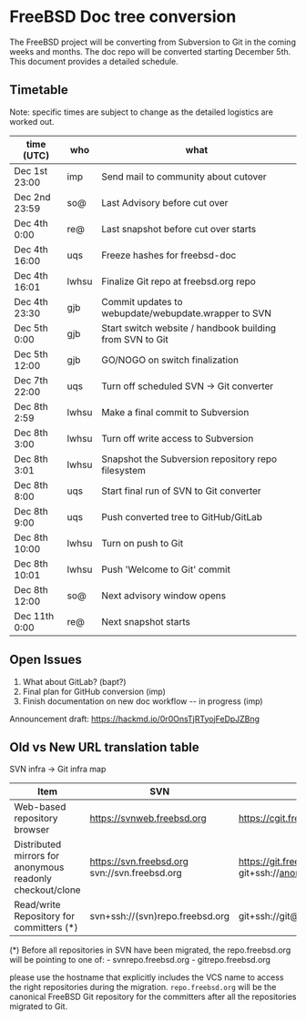 # FreeBSD Doc tree conversion

The FreeBSD project will be converting from Subversion to Git in the
coming weeks and months. The doc repo will be converted starting
December 5th. This document provides a detailed schedule.

## Timetable

Note: specific times are subject to change as the detailed logistics are worked out.

| time (UTC)    | who     | what                                                     |
| ------------- | ------- | -------------------------------------------------------- |
| Dec 1st 23:00 | imp     | Send mail to community about cutover                     |
| Dec 2nd 23:59 | so@     | Last Advisory before cut over                            |
| Dec 4th  0:00 | re@     | Last snapshot before cut over starts                     |
| Dec 4th 16:00 | uqs     | Freeze hashes for freebsd-doc                            |
| Dec 4th 16:01 | lwhsu   | Finalize Git repo at freebsd.org repo                    |
| Dec 4th 23:30 | gjb     | Commit updates to webupdate/webupdate.wrapper to SVN     |
| Dec 5th  0:00 | gjb     | Start switch website / handbook building from SVN to Git |
| Dec 5th 12:00 | gjb     | GO/NOGO on switch finalization                           |
| Dec 7th 22:00 | uqs     | Turn off scheduled SVN -> Git converter                  |
| Dec 8th  2:59 | lwhsu   | Make a final commit to Subversion                        |
| Dec 8th  3:00 | lwhsu   | Turn off write access to Subversion                      |
| Dec 8th  3:01 | lwhsu   | Snapshot the Subversion repository repo filesystem       |
| Dec 8th  8:00 | uqs     | Start final run of SVN to Git converter                  |
| Dec 8th  9:00 | uqs     | Push converted tree to GitHub/GitLab                     |
| Dec 8th 10:00 | lwhsu   | Turn on push to Git                                      |
| Dec 8th 10:01 | lwhsu   | Push 'Welcome to Git' commit                             |
| Dec 8th 12:00 | so@     | Next advisory window opens                               |
| Dec 11th 0:00 | re@     | Next snapshot starts                                     |

## Open Issues

1. What about GitLab? (bapt?)
2. Final plan for GitHub conversion (imp)
3. Finish documentation on new doc workflow -- in progress (imp)

Announcement draft: https://hackmd.io/0r0OnsTjRTyojFeDpJZBng

## Old vs New URL translation table

SVN infra -> Git infra map

| Item                                     | SVN                             | GIT                                 |
| ---------------------------------------- | ------------------------------- | ----------------------------------- |
| Web-based repository browser             | https://svnweb.freebsd.org      | https://cgit.freebsd.org            |
| Distributed mirrors for anonymous readonly checkout/clone | https://svn.freebsd.org svn://svn.freebsd.org | https://git.freebsd.org git+ssh://anongit@git.freebsd.org |
| Read/write Repository for committers (*) | svn+ssh://(svn)repo.freebsd.org | git+ssh://git@(git)repo.freebsd.org |

(*) Before all repositories in SVN have been migrated, the repo.freebsd.org will be pointing to one of:
    - svnrepo.freebsd.org
    - gitrepo.freebsd.org

please use the hostname that explicitly includes the VCS name to
access the right repositories during the migration. `repo.freebsd.org`
will be the canonical FreeBSD Git repository for the committers after
all the repositories migrated to Git.
